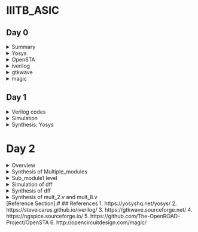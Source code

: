 # IIITB_ASIC
## Day 0

<details>
 <summary> Summary </summary>

  Installed the needed tools.

</details>	
	
 <details>
 <summary> Yosys </summary>
  
  I installed Yosys using the following commands:

  ```bash  
  git clone https://github.com/YosysHQ/yosys.git
  cd yosys-master 
  sudo apt install make 
  sudo apt-get install build-essential clang bison flex \
      libreadline-dev gawk tcl-dev libffi-dev git \
      graphviz xdot pkg-config python3 libboost-system-dev \
      libboost-python-dev libboost-filesystem-dev zlib1g-dev
  make 
  sudo make install
  ```
Below is the screenshot showing sucessful installation:
![image](https://github.com/Pruthvi-Parate/IIITB_ASIC/assets/72121158/00d73ed4-2207-4dd9-a57a-eac68fcb04ef)



Below is the screenshot showing sucessful launch:
![image](https://github.com/Pruthvi-Parate/IIITB_ASIC/assets/72121158/04cc4e16-3179-41b8-a22a-90ff37dcd33a)

</details>
 <details>
 <summary> OpenSTA </summary>
   
I installed and built OpenSTA (including the needed packages) using the following commands:
 ```bash
sudo apt-get install cmake clang gcctcl swig bison flex
git clone https://github.com/The-OpenROAD-Project/OpenSTA.git
cd OpenSTA
mkdir build
cd build
cmake ..
make
```
Below is the screenshot showing sucessful installation:
![image](https://github.com/Pruthvi-Parate/IIITB_ASIC/assets/72121158/a36e4559-abd5-4fba-8f97-2acbcd7f9d92)
Below is the screenshot showing sucessful launch:
![image](https://github.com/Pruthvi-Parate/IIITB_ASIC/assets/72121158/999fc719-b6f8-4ce7-8028-4f66efe2ecf4)
</details>
 <details>
 <summary> iverilog </summary>
	 
 I installed iverilog using the following command:
  ```bash
sudo apt-get install iverilog
  ```
 Below is the screenshot showing sucessful launch:
 
![image](https://github.com/Pruthvi-Parate/IIITB_ASIC/assets/72121158/fd1861a0-3995-4f15-b0aa-f58e18e02082)
</details>
 <details>
 <summary> gtkwave </summary>

  I installed gtkwave using the following command:
```bash
sudo apt-get install gtkwave
```

 Below is the screenshot showing sucessful launch:
 ![image](https://github.com/Pruthvi-Parate/IIITB_ASIC/assets/72121158/21386995-18ef-4c1d-a188-b1d97fab11ce)
![image](https://github.com/Pruthvi-Parate/IIITB_ASIC/assets/72121158/05fc8a66-be0e-42fc-8189-71243c46cdf7)

</details>
 <details>
 <summary> magic </summary>


I installed magic using the following commands:
  ```bash
sudo apt-get install m4
sudo apt-get install tcsh
sudo apt-get install csh
sudo apt-get install libx11-dev
sudo apt-get install tcl-dev tk-dev
sudo apt-get install libcairo2-dev
sudo apt-get install mesa-common-dev libglu1-mesa-dev
sudo apt-get install libncurses-dev
 ```
 Below is the screenshot showing sucessful launch:
 ![image](https://github.com/Pruthvi-Parate/IIITB_ASIC/assets/72121158/5e3c330f-8b2d-4f9f-a73c-6e781ca9d3b7)
</details>

## Day 1

<details>
 <summary> Verilog codes </summary>

  Here in this section I used the 2*1 mux which is taken from https://github.com/kunalg123/sky130RTLDesignAndSynthesisWorkshop.git
</details>
<details>
	<summary>Simulation</summary>
	
Below is the screenshot of code of goodmux and its testbench:
![goodmux](https://github.com/Pruthvi-Parate/IIITB_ASIC/assets/72121158/552e8728-67a3-43a3-bb54-b22fa3ed12b8)
	
Below is the gtkwave plot:
![gtkwave](https://github.com/Pruthvi-Parate/IIITB_ASIC/assets/72121158/c87070f6-dcc1-46fb-9976-f673ae6033e9)
</details>
<details>
	<summary>Synthesis: Yosys</summary>
	I used following commands to synthesize :
	
	
	yosys> read_liberty -lib ../lib/sky130_fd_sc_hd__tt_025C_1v80.lib
	yosys> read_verilog good_mux.v
	yosys> synth -top good_mux
	yosys> abc -liberty ../lib/sky130_fd_sc_hd__tt_025C_1v80.lib
	yosys> show

   Below is the screenshot of synthesized design:
   ![yosys](https://github.com/Pruthvi-Parate/IIITB_ASIC/assets/72121158/ec14dd89-6aa1-4e07-be66-b71de591e1da)
I used the following commands to generate the netlist:
 ```bash
 yosys> write_verilog mymux_netlist.v
 yosys> write_verilog -noattr mymux_netlist.v
 ```
Below is the screenshots for both: 

![netlist](https://github.com/Pruthvi-Parate/IIITB_ASIC/assets/72121158/2439985b-e072-406d-a89a-ed03de4f9cb6)
![noattr](https://github.com/Pruthvi-Parate/IIITB_ASIC/assets/72121158/6cd9948e-d76c-4327-bb75-3746fb97267d)

</details>

# Day 2

<details>
 <summary> Overview </summary>

  In this section, I embarked on a comprehensive synthesis process that encompassed various levels of design abstraction. Initially, I tackled the task of synthesizing a multiple module structure, composed of two distinct submodules. This synthesis endeavor took place both at the multiple module level, considering both hierarchical and flattened forms, as well as at the individual submodule level. The latter level of synthesis holds particular significance for two key reasons.
  Here I took the verilog codes from : https://github.com/kunalg123/sky130RTLDesignAndSynthesisWorkshop.git
</details>

<details>
	<summary>Synthesis of Multiple_modules</summary>
	This segment of the study elucidates the synthesis process applied to multiple modules, emphasizing a departure from the single-module approach. The Yosys commands, previously outlined and discussed, form the cornerstone of this synthesis process, adapted and executed to accommodate two distinct design types.Below is 
	the commands for synthesis
	
	yosys> read_liberty -lib <path to lib file>
	yosys> read_verilog <path to verilog file>
	yosys> synth -top <top_module_name>
	yosys> abc -liberty <path to lib file>
	yosys> flatten
	yosys> show
	yosys> write_verilog -noattr <file_name_netlist.v>

  Below is the representation of hierarchy design.
  
  ![mulmod](https://github.com/Pruthvi-Parate/IIITB_ASIC/assets/72121158/367b38d8-99ff-46f2-8d6e-57f45b299b26)


 Below is the netlist.
 
 ![noattr](https://github.com/Pruthvi-Parate/IIITB_ASIC/assets/72121158/1f99673d-5d59-4680-973f-12411458e16e)

 And below is the flat code and design.
 
 ![flatcmd](https://github.com/Pruthvi-Parate/IIITB_ASIC/assets/72121158/329fa960-e360-41bc-810e-3526b92d8426)

![flatcode](https://github.com/Pruthvi-Parate/IIITB_ASIC/assets/72121158/b2f62f6c-d550-4b9d-8c22-7a05db80124e)


 ![flattenimg](https://github.com/Pruthvi-Parate/IIITB_ASIC/assets/72121158/8af15e87-9c85-4025-86ac-ba5248173f0f)

</details>
<details>
	<summary>Sub_module1 level
</summary>
	Below is the schematic of submodule1.
	
	![submodule1](https://github.com/Pruthvi-Parate/IIITB_ASIC/assets/72121158/9e926cb5-4cc7-4cda-b0fe-4a0fcaa7ede3)
</details>

<details><summary>
	Simulation of dff
</summary>
Below is the representation of dff with async reset.

![asyncReset](https://github.com/Pruthvi-Parate/IIITB_ASIC/assets/72121158/35102baa-7ca3-4eb4-af0f-895af9a7f355)

Below is the representation of dff with async set.

![asyncSet](https://github.com/Pruthvi-Parate/IIITB_ASIC/assets/72121158/b0c37d01-647c-47b7-b943-666b52612f20)

Below is the representation of dff with sync reset.

![syncReset](https://github.com/Pruthvi-Parate/IIITB_ASIC/assets/72121158/a5059c10-54f0-40a3-92c6-6a398322405f)

</details>

<details><summary>
	Synthesis of dff
</summary>
Below is the representation of dff with async reset.

![SasyncReset](https://github.com/Pruthvi-Parate/IIITB_ASIC/assets/72121158/f19796c8-7ed9-4921-a9f6-233f07f0e436)



Below is the representation of dff with async set.

![SasyncSet](https://github.com/Pruthvi-Parate/IIITB_ASIC/assets/72121158/aacdea48-5b17-4fad-b908-e61c28cdfb2d)


Below is the representation of dff with sync reset.

![SsyncReset](https://github.com/Pruthvi-Parate/IIITB_ASIC/assets/72121158/6e0d8c82-09ad-4391-b142-aaa4bf1d55a8)


</details>

<details><summary>
	Synthesis of mult_2.v and mult_8.v
</summary>

Below is the representation of synthesized design of mult2.

![mul2file](https://github.com/Pruthvi-Parate/IIITB_ASIC/assets/72121158/cca0aef9-f183-449c-a4a8-d99f962558f8)

![mul2](https://github.com/Pruthvi-Parate/IIITB_ASIC/assets/72121158/cee43580-913f-4dd5-be7f-57a70c1da116)


Below is the representation of synthesized design of mult8.

![mult8file](https://github.com/Pruthvi-Parate/IIITB_ASIC/assets/72121158/f3aac94f-0eba-4648-b586-d74c989249c9)

![mult8](https://github.com/Pruthvi-Parate/IIITB_ASIC/assets/72121158/6dd542e3-ed60-442f-9a50-bd557e2d4c52)


</details>
[Reference Section]:#
## References
1. https://yosyshq.net/yosys/
2. https://steveicarus.github.io/iverilog/
3. https://gtkwave.sourceforge.net/
4. https://ngspice.sourceforge.io/
5. https://github.com/The-OpenROAD-Project/OpenSTA
6. http://opencircuitdesign.com/magic/
 
